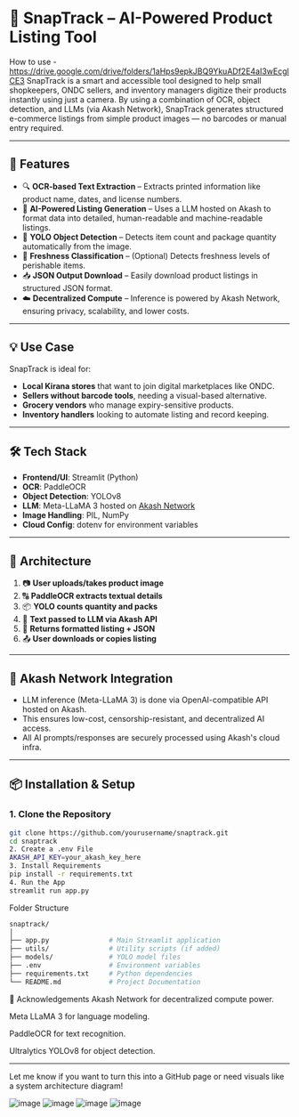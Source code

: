 # 📸 SnapTrack – AI-Powered Product Listing Tool
How to use - https://drive.google.com/drive/folders/1aHps9epkJBQ9YkuADf2E4aI3wEcglCE3
SnapTrack is a smart and accessible tool designed to help small shopkeepers, ONDC sellers, and inventory managers digitize their products instantly using just a camera. By using a combination of OCR, object detection, and LLMs (via Akash Network), SnapTrack generates structured e-commerce listings from simple product images — no barcodes or manual entry required.

---

## 🚀 Features

- 🔍 **OCR-based Text Extraction** – Extracts printed information like product name, dates, and license numbers.
- 🧠 **AI-Powered Listing Generation** – Uses a LLM hosted on Akash to format data into detailed, human-readable and machine-readable listings.
- 🎯 **YOLO Object Detection** – Detects item count and package quantity automatically from the image.
- 🍎 **Freshness Classification** – (Optional) Detects freshness levels of perishable items.
- 📥 **JSON Output Download** – Easily download product listings in structured JSON format.
- ☁️ **Decentralized Compute** – Inference is powered by Akash Network, ensuring privacy, scalability, and lower costs.

---

## 💡 Use Case

SnapTrack is ideal for:
- **Local Kirana stores** that want to join digital marketplaces like ONDC.
- **Sellers without barcode tools**, needing a visual-based alternative.
- **Grocery vendors** who manage expiry-sensitive products.
- **Inventory handlers** looking to automate listing and record keeping.

---

## 🛠️ Tech Stack

- **Frontend/UI**: Streamlit (Python)
- **OCR**: PaddleOCR
- **Object Detection**: YOLOv8
- **LLM**: Meta-LLaMA 3 hosted on [Akash Network](https://akash.network/)
- **Image Handling**: PIL, NumPy
- **Cloud Config**: dotenv for environment variables

---

## 🧱 Architecture

1. 📷 **User uploads/takes product image**
2. 🔠 **PaddleOCR extracts textual details**
3. 📦 **YOLO counts quantity and packs**
4. 🤖 **Text passed to LLM via Akash API**
5. 🧾 **Returns formatted listing + JSON**
6. 📤 **User downloads or copies listing**

---

## 🔗 Akash Network Integration

- LLM inference (Meta-LLaMA 3) is done via OpenAI-compatible API hosted on Akash.
- This ensures low-cost, censorship-resistant, and decentralized AI access.
- All AI prompts/responses are securely processed using Akash's cloud infra.

---

## 📦 Installation & Setup

### 1. Clone the Repository

```bash
git clone https://github.com/yourusername/snaptrack.git
cd snaptrack
2. Create a .env File
AKASH_API_KEY=your_akash_key_here
3. Install Requirements
pip install -r requirements.txt
4. Run the App
streamlit run app.py

```
Folder Structure
```bash
snaptrack/
│
├── app.py               # Main Streamlit application
├── utils/               # Utility scripts (if added)
├── models/              # YOLO model files
├── .env                 # Environment variables
├── requirements.txt     # Python dependencies
└── README.md            # Project Documentation
```

🤝 Acknowledgements
Akash Network for decentralized compute power.

Meta LLaMA 3 for language modeling.

PaddleOCR for text recognition.

Ultralytics YOLOv8 for object detection.


---

Let me know if you want to turn this into a GitHub page or need visuals like a system architecture diagram!

![image](https://github.com/user-attachments/assets/04fee203-6abf-466d-96c8-eb6dfda025fd)
![image](https://github.com/user-attachments/assets/7fb3248a-f62c-45a0-aab5-b8888f525e87)
![image](https://github.com/user-attachments/assets/4d268379-f585-4a0a-948a-9b1fd9b88b4f)
![image](https://github.com/user-attachments/assets/facbb469-74d1-45ea-ab41-4b5a2d0bfb8a)





